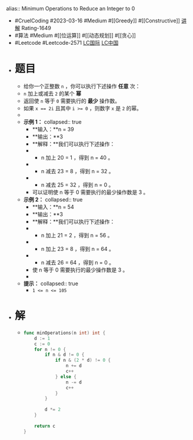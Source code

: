 alias:: Minimum Operations to Reduce an Integer to 0

- #CruelCoding #2023-03-16 #Medium #[[Greedy]] #[[Constructive]] [讲解](https://youtu.be/e7pDcbd_NfI) Rating-1649
- #算法 #Medium #[[位运算]] #[[动态规划]] #[[贪心]]
- #Leetcode #Leetcode-2571 [LC国际](https://leetcode.com/problems/minimum-operations-to-reduce-an-integer-to-0/) [LC中国](https://leetcode.cn/problems/minimum-operations-to-reduce-an-integer-to-0/)
- # 题目
	- 给你一个正整数 `n` ，你可以执行下述操作 **任意** 次：
	- `n` 加上或减去 `2` 的某个 **幂**
	- 返回使 `n` 等于 `0` 需要执行的 **最少** 操作数。
	- 如果 `x == 2i` 且其中 `i >= 0` ，则数字 `x` 是 `2` 的幂。
	-
	- **示例 1：**
	  collapsed:: true
		- **输入：**n = 39
		- **输出：**3
		- **解释：**我们可以执行下述操作：
		- - n 加上 20 = 1 ，得到 n = 40 。
		- - n 减去 23 = 8 ，得到 n = 32 。
		- - n 减去 25 = 32 ，得到 n = 0 。
		- 可以证明使 n 等于 0 需要执行的最少操作数是 3 。
	- **示例 2：**
	  collapsed:: true
		- **输入：**n = 54
		- **输出：**3
		- **解释：**我们可以执行下述操作：
		- - n 加上 21 = 2 ，得到 n = 56 。
		- - n 加上 23 = 8 ，得到 n = 64 。
		- - n 减去 26 = 64 ，得到 n = 0 。
		- 使 n 等于 0 需要执行的最少操作数是 3 。
		-
	- **提示：**
	  collapsed:: true
		- `1 <= n <= 105`
- # 解
	- ```go
	  func minOperations(n int) int {
	      d := 1
	      c := 0
	      for n != 0 {
	          if n & d != 0 {
	              if n & (2 * d) != 0 {
	                  n += d
	                  c++
	              } else {
	                  n -= d
	                  c++
	              }
	          }
	          
	          d *= 2
	      }
	      
	      return c
	  }
	  ```